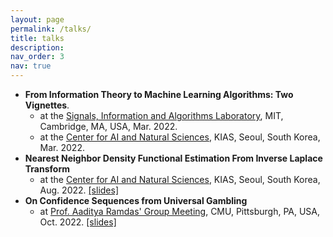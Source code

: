 ```yaml
---
layout: page
permalink: /talks/
title: talks
description:
nav_order: 3
nav: true
---
```


- **From Information Theory to Machine Learning Algorithms: Two Vignettes**.
    - at the [Signals, Information and Algorithms Laboratory](https://www.rle.mit.edu/sia/), MIT, Cambridge, MA, USA, Mar. 2022.
    - at the [Center for AI and Natural Sciences](http://www.kias.re.kr/sub04/sub04_06.jsp), KIAS, Seoul, South Korea, Mar. 2022. 
- **Nearest Neighbor Density Functional Estimation From Inverse Laplace Transform**
    - at the [Center for AI and Natural Sciences](http://www.kias.re.kr/sub04/sub04_06.jsp), KIAS, Seoul, South Korea, Aug. 2022. [[slides]](../assets/pdf/talks/knn_2022_kias.pdf)
- **On Confidence Sequences from Universal Gambling**
    - at [Prof. Aaditya Ramdas' Group Meeting](https://www.stat.cmu.edu/~aramdas), CMU, Pittsburgh, PA, USA, Oct. 2022. [[slides]](../assets/pdf/talks/gambling_2022_cmu.pdf)

